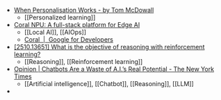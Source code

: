 - [When Personalisation Works - by Tom McDowall](https://idtips.substack.com/p/when-personalisation-works?r=1qhpla&triedRedirect=true)
	- [[Personalized learning]]
- [Coral NPU: A full-stack platform for Edge AI](https://research.google/blog/coral-npu-a-full-stack-platform-for-edge-ai/)
	- [[Local AI]], [[AIOps]]
	- [Coral  |  Google for Developers](https://developers.google.com/coral)
- [[2510.13651] What is the objective of reasoning with reinforcement learning?](https://arxiv.org/abs/2510.13651)
	- [[Reasoning]], [[Reinforcement learning]]
- [Opinion | Chatbots Are a Waste of A.I.’s Real Potential - The New York Times](https://www.nytimes.com/2025/10/16/opinion/ai-specialized-potential.html?unlocked_article_code=1.t08.byAM.qwpMgr1-Gje9)
	- [[Artificial intelligence]], [[Chatbot]], [[Reasoning]], [[LLM]]
-